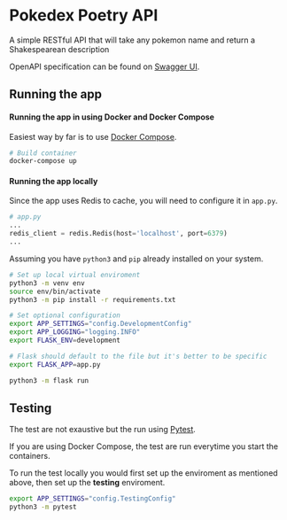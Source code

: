 # Pokedex Poetry API

A simple RESTful API that will take any pokemon name and return a Shakespearean description

OpenAPI specification can be found on [Swagger UI](https://app.swaggerhub.com/apis-docs/teddynecsoiu/pokemon/1.0.0#/Pokemon/get_pokemon__pokemon_name_).

## Running the app

#### Running the app in using Docker and Docker Compose

Easiest way by far is to use [Docker Compose](https://docs.docker.com/compose/). 
```bash
# Build container
docker-compose up
```
#### Running the app locally

Since the app uses Redis to cache, you will need to configure it in `app.py`.

```python
# app.py 
...
redis_client = redis.Redis(host='localhost', port=6379)
...
```

Assuming you have `python3` and `pip` already installed on your system.

```bash
# Set up local virtual enviroment
python3 -m venv env
source env/bin/activate
python3 -m pip install -r requirements.txt

# Set optional configuration
export APP_SETTINGS="config.DevelopmentConfig"
export APP_LOGGING="logging.INFO"
export FLASK_ENV=development

# Flask should default to the file but it's better to be specific
export FLASK_APP=app.py

python3 -m flask run
```

## Testing

The test are not exaustive but the run using [Pytest](https://docs.pytest.org/en/latest/).

If you are using Docker Compose, the test are run everytime you start the containers. 

To run the test locally you would first set up the enviroment as mentioned above, then set up the **testing** enviroment.

```bash
export APP_SETTINGS="config.TestingConfig"
python3 -m pytest
```

